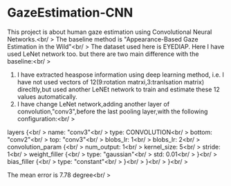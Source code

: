 # GazeEstimation-CNN
This project is about human gaze estimation using Convolutional Neural Networks.<br/ >
The baseline method is "Appearance-Based Gaze Estimation in the Wild"<br/ >
The dataset used here is EYEDIAP.
Here I have used LeNet network too. but there are two main difference with the baseline:<br/ >
1) I have extracted heaspose information using deep learning method, i.e. I have not used vectors of 12(9:rotation matrxi,3:tranlsation matrix) direcltly,but used another LeNEt network to train and estimate these 12 values automatically.
2) I have change LeNet network,adding another layer of convolution,"conv3",before the last pooling layer,with the following configuration:<br/ >

layers {<br/ >
  name: "conv3"<br/ >
  type: CONVOLUTION<br/ >
  bottom: "conv2"<br/ >
  top: "conv3"<br/ >
  blobs_lr: 1<br/ >
  blobs_lr: 2<br/ >
  convolution_param {<br/ >
    num_output: 1<br/ >
    kernel_size: 5<br/ >
    stride: 1<br/ >
    weight_filler {<br/ >
      type: "gaussian"<br/ >
      std: 0.01<br/ >
    }<br/ >
    bias_filler {<br/ >
      type: "constant"<br/ >
    }<br/ >
  }<br/ >
}<br/ >

The mean error is 7.78 degree<br/ >
